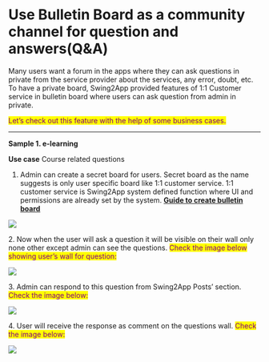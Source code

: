 # Use Bulletin Board as a community channel for question and answers(Q\&A)

Many users want a forum in the apps where they can ask questions in private from the service provider about the services, any error, doubt, etc. To have a private board, Swing2App provided features of 1:1 Customer service in bulletin board where users can ask question from admin in private.

<mark style="color:purple;">Let’s check out this feature with the help of some business cases.</mark>&#x20;

***

**Sample 1. e-learning**

**Use case**  Course related questions



1. Admin can create a secret board for users. Secret board as the name suggests is only user specific board like 1:1 customer service. 1:1 customer service is Swing2App system defined function where UI and permissions are already set by the system. [**Guide to create bulletin board**](../appmanage/board/create-bulletinboard.md)

![](https://support.swing2app.com/wp-content/uploads/2020/08/Mag-3-%E2%80%93-3.png)

2\. Now when the user will ask a question it will be visible on their wall only none other except admin can see the questions. <mark style="color:purple;">Check the image below showing user’s wall for question:</mark>&#x20;

![](https://support.swing2app.com/wp-content/uploads/2020/08/Blog-%E2%80%93-2.png)

3\. Admin can respond to this question from Swing2App Posts’ section. <mark style="color:purple;">Check the image below:</mark>

![](https://support.swing2app.com/wp-content/uploads/2020/08/Mag-2-%E2%80%93-5.png)

4\. User will receive the response as comment on the questions wall. <mark style="color:purple;">Check the image below:</mark>

![](https://support.swing2app.com/wp-content/uploads/2020/08/Ecom-%E2%80%93-15.png)

